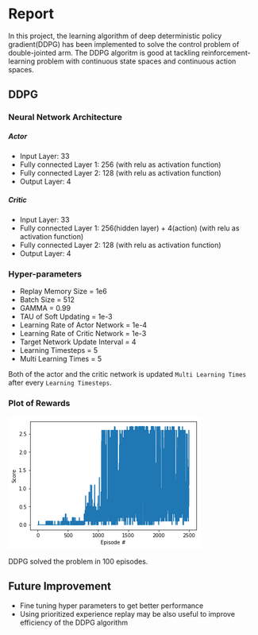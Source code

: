# Report

In this project, the learning algorithm of deep deterministic policy gradient(DDPG) has been implemented to solve the control problem of  double-jointed arm. The DDPG algoritm is good at tackling reinforcement-learning problem with continuous state spaces and continuous action spaces.

## DDPG

### Neural Network Architecture

##### Actor

- Input Layer: 33
- Fully connected Layer 1: 256 (with relu as activation function)
- Fully connected Layer 2: 128 (with relu as activation function)
- Output Layer: 4

##### Critic

- Input Layer: 33
- Fully connected Layer 1: 256(hidden layer) + 4(action) (with relu as activation function)
- Fully connected Layer 2: 128 (with relu as activation function)
- Output Layer: 4

### Hyper-parameters

- Replay Memory Size = 1e6
- Batch Size = 512
- GAMMA = 0.99
- TAU of Soft Updating = 1e-3
- Learning Rate of Actor Network = 1e-4
- Learning Rate of Critic Network = 1e-3
- Target Network Update Interval = 4
- Learning Timesteps = 5
- Multi Learning Times = 5

Both of the actor and the critic network is updated `Multi Learning Times` after every `Learning Timesteps`.

### Plot of Rewards

![Vanilla DQN Scores](images/scores.png)

DDPG solved the problem in 100 episodes.

## Future Improvement

- Fine tuning hyper parameters to get better performance
- Using prioritized experience replay may be also useful to improve efficiency of the DDPG algorithm
